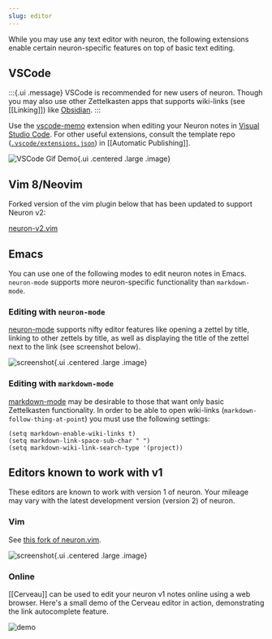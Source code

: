 ```yaml
---
slug: editor
---
```


While you may use any text editor with neuron, the following extensions enable certain neuron-specific features on top of basic text editing.

## VSCode

:::{.ui .message}
VSCode is recommended for new users of neuron. Though you may also use other Zettelkasten apps that supports wiki-links (see [[Linking]]) like [Obsidian](https://obsidian.md/).
:::

Use the [vscode-memo](https://github.com/svsool/vscode-memo#memo) extension when editing your Neuron notes in [Visual Studio Code](https://code.visualstudio.com/). For other useful extensions, consult the template repo ([`.vscode/extensions.json`](https://github.com/srid/neuron-template/blob/master/.vscode/extensions.json)) in [[Automatic Publishing]].

![VSCode Gif Demo](./static/vscode-title-id.gif "Demo of editing neuron notes in VSCode"){.ui .centered .large .image}

## Vim 8/Neovim

Forked version of the vim plugin below that has been updated to support Neuron v2:

[neuron-v2.vim](https://github.com/chiefnoah/neuron-v2.vim)

## Emacs 

You can use one of the following modes to edit neuron notes in Emacs. `neuron-mode` supports more neuron-specific functionality than `markdown-mode`.

### Editing with `neuron-mode`

[neuron-mode](https://github.com/felko/neuron-mode) supports nifty editor features like opening a zettel by title, linking to other zettels by title, as well as displaying the title of the zettel next to the link (see screenshot below).

![screenshot](https://user-images.githubusercontent.com/3998/80873287-6fa75e00-8c85-11ea-9cf7-6e03db001d00.png){.ui .centered .large .image}

### Editing with `markdown-mode`

[markdown-mode](https://github.com/jrblevin/markdown-mode) may be desirable to those that want only basic Zettelkasten functionality. In order to be able to open wiki-links (`markdown-follow-thing-at-point`) you must use the following settings:

```elisp
(setq markdown-enable-wiki-links t)
(setq markdown-link-space-sub-char " ")
(setq markdown-wiki-link-search-type '(project))
```

## Editors known to work with v1

These editors are known to work with version 1 of neuron. Your mileage may vary with the latest development version (version 2) of neuron.

### Vim

See [this fork of neuron.vim](https://github.com/fiatjaf/neuron.vim).

![screenshot](https://github.com/fiatjaf/neuron.vim/raw/master/screenshot.png){.ui .centered .large .image}

### Online

[[Cerveau]] can be used to edit your neuron v1 notes online using a web browser. Here's a small demo of the Cerveau editor in action, demonstrating the link autocomplete feature.

![demo](./static/cerveau-autocompl.gif)
